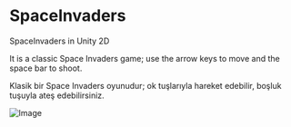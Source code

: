 # SpaceInvaders

SpaceInvaders in Unity 2D

It is a classic Space Invaders game; use the arrow keys to move and the space bar to shoot.

Klasik bir Space Invaders oyunudur; ok tuşlarıyla hareket edebilir, boşluk tuşuyla ateş edebilirsiniz.

![Image](https://github.com/user-attachments/assets/145bdeb4-cefe-4376-9351-cf1327828a2c)
